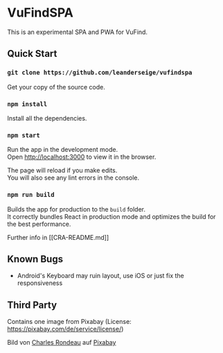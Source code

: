 # VuFindSPA

This is an experimental SPA and PWA for VuFind.

## Quick Start

### `git clone https://github.com/leanderseige/vufindspa`

Get your copy of the source code.

### `npm install`

Install all the dependencies.

### `npm start`

Run the app in the development mode.<br />
Open [http://localhost:3000](http://localhost:3000) to view it in the browser.

The page will reload if you make edits.<br />
You will also see any lint errors in the console.

### `npm run build`

Builds the app for production to the `build` folder.<br />
It correctly bundles React in production mode and optimizes the build for the best performance.

Further info in [[CRA-README.md]]

## Known Bugs

* Android's Keyboard may ruin layout, use iOS or just fix the responsiveness

## Third Party

Contains one image from Pixabay (License: https://pixabay.com/de/service/license/)

Bild von <a href="https://pixabay.com/de/users/CharlesRondeau-1458430/?utm_source=link-attribution&amp;utm_medium=referral&amp;utm_campaign=image&amp;utm_content=1018808">Charles Rondeau</a> auf <a href="https://pixabay.com/de/?utm_source=link-attribution&amp;utm_medium=referral&amp;utm_campaign=image&amp;utm_content=1018808">Pixabay</a>

